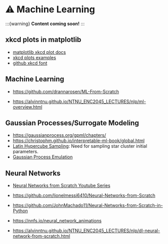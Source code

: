 # ⚠️ Machine Learning

:::{warning}
**Content coming soon!**
:::

## xkcd plots in matplotlib

- [matplotlib xkcd plot docs](https://matplotlib.org/stable/api/_as_gen/matplotlib.pyplot.xkcd.html)
- [xkcd plots examples](https://jakevdp.github.io/blog/2013/07/10/XKCD-plots-in-matplotlib/)
- [github xkcd font](https://github.com/ipython/xkcd-font)

## Machine Learning

- <https://github.com/drannarosen/ML-From-Scratch>

- <https://alvinntnu.github.io/NTNU_ENC2045_LECTURES/nlp/ml-overview.html>

## Gaussian Processes/Surrogate Modeling

- <https://gaussianprocess.org/gpml/chapters/>
- <https://christophm.github.io/interpretable-ml-book/global.html>
- [Latin Hypercube Sampling](https://en.wikipedia.org/wiki/Latin_hypercube_sampling): Need for sampling star cluster initial parameters.
- [Gaussian Process Emulation](https://exascale.hutton.ac.uk/sites/exascale.hutton.ac.uk/files/inline-files/Challenor.pdf)

## Neural Networks

- [Neural Networks from Scratch Youtube Series](https://www.youtube.com/playlist?list=PLQVvvaa0QuDcjD5BAw2DxE6OF2tius3V3)

- <https://github.com/lionelmessi6410/Neural-Networks-from-Scratch>
  
- <https://github.com/JohnMachado11/Neural-Networks-from-Scratch-in-Python>
- <https://nnfs.io/neural_network_animations>
  
- <https://alvinntnu.github.io/NTNU_ENC2045_LECTURES/nlp/dl-neural-network-from-scratch.html>
